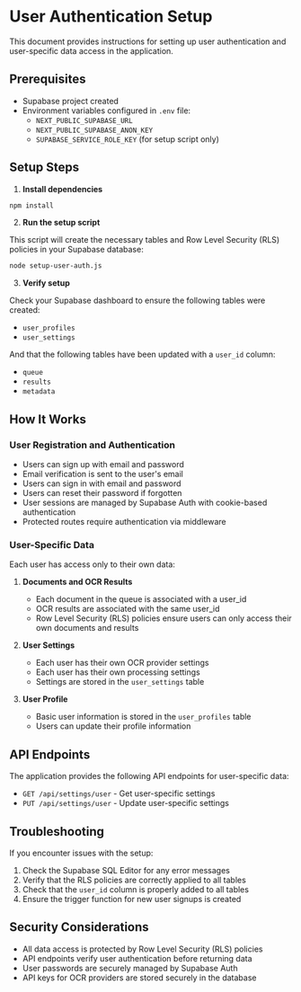 # User Authentication Setup

This document provides instructions for setting up user authentication and user-specific data access in the application.

## Prerequisites

- Supabase project created
- Environment variables configured in `.env` file:
  - `NEXT_PUBLIC_SUPABASE_URL`
  - `NEXT_PUBLIC_SUPABASE_ANON_KEY`
  - `SUPABASE_SERVICE_ROLE_KEY` (for setup script only)

## Setup Steps

1. **Install dependencies**

```bash
npm install
```

2. **Run the setup script**

This script will create the necessary tables and Row Level Security (RLS) policies in your Supabase database:

```bash
node setup-user-auth.js
```

3. **Verify setup**

Check your Supabase dashboard to ensure the following tables were created:
- `user_profiles`
- `user_settings`

And that the following tables have been updated with a `user_id` column:
- `queue`
- `results`
- `metadata`

## How It Works

### User Registration and Authentication

- Users can sign up with email and password
- Email verification is sent to the user's email
- Users can sign in with email and password
- Users can reset their password if forgotten
- User sessions are managed by Supabase Auth with cookie-based authentication
- Protected routes require authentication via middleware

### User-Specific Data

Each user has access only to their own data:

1. **Documents and OCR Results**
   - Each document in the queue is associated with a user_id
   - OCR results are associated with the same user_id
   - Row Level Security (RLS) policies ensure users can only access their own documents and results

2. **User Settings**
   - Each user has their own OCR provider settings
   - Each user has their own processing settings
   - Settings are stored in the `user_settings` table

3. **User Profile**
   - Basic user information is stored in the `user_profiles` table
   - Users can update their profile information

## API Endpoints

The application provides the following API endpoints for user-specific data:

- `GET /api/settings/user` - Get user-specific settings
- `PUT /api/settings/user` - Update user-specific settings

## Troubleshooting

If you encounter issues with the setup:

1. Check the Supabase SQL Editor for any error messages
2. Verify that the RLS policies are correctly applied to all tables
3. Check that the `user_id` column is properly added to all tables
4. Ensure the trigger function for new user signups is created

## Security Considerations

- All data access is protected by Row Level Security (RLS) policies
- API endpoints verify user authentication before returning data
- User passwords are securely managed by Supabase Auth
- API keys for OCR providers are stored securely in the database
